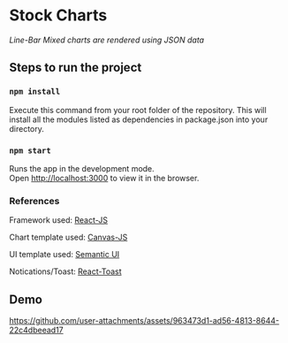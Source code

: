 # Stock Charts
*Line-Bar Mixed charts are rendered using JSON data*

## Steps to run the project

### `npm install`
Execute this command from your root folder of the repository.
This will install all the modules listed as dependencies in package.json into your directory.

### `npm start`

Runs the app in the development mode.<br>
Open [http://localhost:3000](http://localhost:3000) to view it in the browser.

### References
Framework used: 
[React-JS](https://reactjs.org/)

Chart template used:
[Canvas-JS](https://canvasjs.com/react-charts/chart-with-multiple-axes/)

UI template used: 
[Semantic UI](https://semantic-ui.com/)

Notications/Toast:
[React-Toast](https://www.npmjs.com/package/react-semantic-toasts)

## Demo
https://github.com/user-attachments/assets/963473d1-ad56-4813-8644-22c4dbeead17
